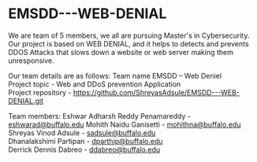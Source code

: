 # EMSDD---WEB-DENIAL
We are team of 5 members, we all are pursuing Master's in Cybersecurity.
Our project is based on WEB DENIAL, and it helps to detects and prevents DDOS Attacks that slows down a website or web server making them unresponsive.

Our team details are as follows:
Team name	EMSDD – Web Deniel			
Project topic - Web and DDoS prevention Application			
Project repository - https://github.com/ShreyasAdsule/EMSDD---WEB-DENIAL.git			

Team members:
	Eshwar Adharsh Reddy Penamareddy -	eshwarad@buffalo.edu 
	Mohith Naidu Ganisetti - mohithna@buffalo.edu		
	Shreyas Vinod Adsule - sadsule@buffalo.edu		
	Dhanalakshimi Partipan - dparthip@buffalo.edu		
	Derrick Dennis Dabreo - ddabreo@buffalo.edu
